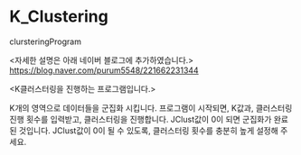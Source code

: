 # K_Clustering
clursteringProgram


<자세한 설명은 아래 네이버 블로그에 추가하였습니다.>
<Discription>
https://blog.naver.com/purum5548/221662231344

<K클러스터링을 진행하는 프로그램입니다.>

K개의 영역으로 데이터들을 군집화 시킵니다.
프로그램이 시작되면, K값과, 클러스터링 진행 횟수를 입력받고, 클러스터링을 진행합니다.
JClust값이 0이 되면 군집화가 완료된 것입니다.
JClust값이 0이 될 수 있도록, 클러스터링 횟수를 충분히 높게 설정해 주세요.
